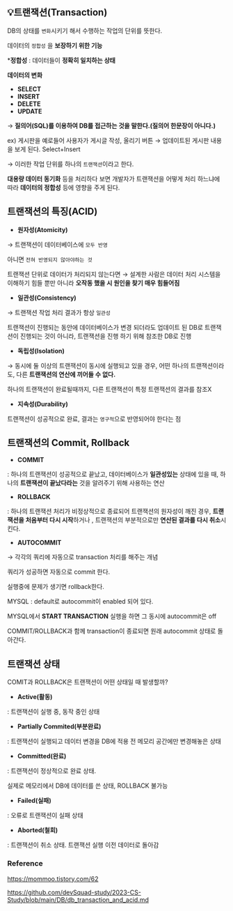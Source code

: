 ## 💡트랜잭션(Transaction)

DB의 상태를 `변화`시키기 해서 수행하는 작업의 단위를 뜻한다.

데이터의 `정합성` 을 **보장하기 위한 기능**

***정합성** : 데이터들이 **정확히 일치하는 상태**

**데이터의 변화**

- **SELECT**
- **INSERT**
- **DELETE**
- **UPDATE**

→ **질의어(SQL)를 이용하여 DB를 접근하는 것을 말한다.(질의어 한문장이 아니다.)**

ex) 게시판을 예로들어 사용자가 게시글 작성, 올리기 버튼 → 업데이트된 게시판 내용을 보게 된다. Select+Insert 

→ 이러한 작업 단위를 하나의 `트랜잭션`이라고 한다. 

**대용량 데이터 동기화** 등을 처리하다 보면 개발자가 트랜잭션을 어떻게 처리 하느냐에 따라 **데이터의 정합성** 등에 영향을 주게 된다.

## 트랜잭션의 특징(ACID)

- **원자성(Atomicity)**

→ 트랜잭션이 데이터베이스에 `모두 반영`

아니면 `전혀 반영되지 않아야하는 것`

트랜잭션 단위로 데이터가 처리되지 않는다면 → 설계한 사람은 데이터 처리 시스템을 이해하기 힘들 뿐만 아니라 **오작동 했을 시 원인을 찾기 매우 힘들어짐**

- **일관성(Consistency)**

→ 트랜잭션 작업 처리 결과가 항상 `일관성`

트랜잭션이 진행되는 동안에 데이터베이스가 변경 되더라도 업데이트 된 DB로 트랜잭션이 진행되는 것이 아니라, 트랜잭션을 진행 하기 위해 참조한 DB로 진행

- **독립성(Isolation)**

→ 동시에 둘 이상의 트랜잭션이 동시에 실행되고 있을 경우, 어떤 하나의 트랜잭션이라도, 다른 **트랜잭션의 연산에 끼어들 수 없다.**

하나의 트랜잭션이 완료될때까지, 다른 트랜잭션이 특정 트랜잭션의 결과를 참조X

- **지속성(Durability)**

트랜잭션이 성공적으로 완료, 결과는 `영구적`으로 반영되어야 한다는 점

## 트랜잭션의 Commit, Rollback

- **COMMIT**

: 하나의 트랜잭션이 성공적으로 끝났고, 데이터베이스가 **일관성있는** 상태에 있을 때, 하나의 **트랜잭션이 끝났다라는** 것을 알려주기 위해 사용하는 연산

- **ROLLBACK**

: 하나의 트랜잭션 처리가 비정상적으로 종료되어 트랜잭션의 원자성이 깨진 경우, **트랜잭션을 처음부터 다시 시작**하거나 , 트랜잭션의 부분적으로만 **연산된 결과를 다시 취소**시킨다.

- **AUTOCOMMIT**

→ 각각의 쿼리에 자동으로 transaction 처리를 해주는 개념

쿼리가 성공하면 자동으로 commit 한다.

실행중에 문제가 생기면 rollback한다.

MYSQL : default로 autocommit이 enabled 되어 있다.

MYSQL에서 **START TRANSACTION** 실행을 하면 그 동시에 autocommit은 off

COMMIT/ROLLBACK과 함께 transaction이 종료되면 원래 autocommit 상태로 돌아간다.

## 트랜잭션 상태

COMIT과 ROLLBACK은 트랜잭션이 어떤 상태일 때 발생할까?

- **Active(활동)**

: 트랜잭션이 실행 중, 동작 중인 상태

- **Partially Commited(부분완료)**

: 트랜잭션이 실행되고 데이터 변경을 DB에 적용 전 메모리 공간에만 변경해놓은 상태

- **Committed(완료)**

: 트랜잭션이 정상적으로 완료 상태.

실제로 메모리에서 DB에 데이터를 쓴 상태, ROLLBACK 불가능

- **Failed(실패)**

: 오류로 트랜잭션이 실패 상태

- **Aborted(철회)**

: 트랜잭션이 취소 상태. 트랜잭션 실행 이전 데이터로 돌아감

### Reference

https://mommoo.tistory.com/62

https://github.com/devSquad-study/2023-CS-Study/blob/main/DB/db_transaction_and_acid.md
